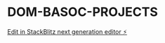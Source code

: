 # DOM-BASOC-PROJECTS

[Edit in StackBlitz next generation editor ⚡️](https://stackblitz.com/~/github.com/JoelRoy8140/DOM-BASOC-PROJECTS)
